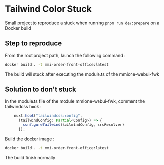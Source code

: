 # Tailwind Color Stuck

Small project to reproduce a stuck when running `pnpm run dev:prepare` on a Docker build

## Step to reproduce 

From the root project path, launch the following command : 

```bash
docker build . -t mmi-order-front-office:latest
```

The build will stuck after executing the module.ts of the mmione-webui-fwk

## Solution to don't stuck 

In the module.ts file of the module mmione-webui-fwk, comment the tailwindcss hook : 

```typescript
    nuxt.hook("tailwindcss:config",
      (tailwindConfig: Partial<Config>) => {
        configureTailwind(tailwindConfig, srcResolver)
      });
```

Build the docker image :

```bash
docker build . -t mmi-order-front-office:latest
```

The build finish normally

